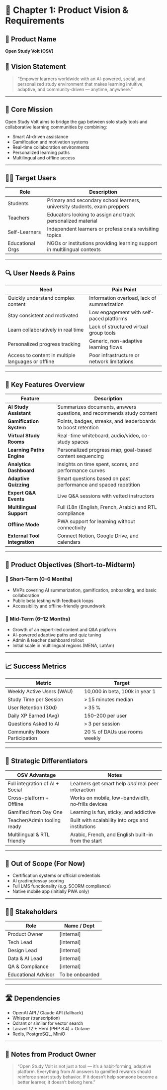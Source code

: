 # 📘 Chapter 1: Product Vision & Requirements

## 🎯 Product Name
**Open Study Volt (OSV)**

## 🧠 Vision Statement
> “Empower learners worldwide with an AI-powered, social, and personalized study environment that makes learning intuitive, adaptive, and community-driven — anytime, anywhere.”

---

## 🧩 Core Mission
Open Study Volt aims to bridge the gap between solo study tools and collaborative learning communities by combining:
- Smart AI-driven assistance
- Gamification and motivation systems
- Real-time collaboration environments
- Personalized learning paths
- Multilingual and offline access

---

## 🧑‍🎓 Target Users

| Role             | Description                                                               |
|------------------|---------------------------------------------------------------------------|
| Students         | Primary and secondary school learners, university students, exam preppers |
| Teachers         | Educators looking to assign and track personalized material               |
| Self-Learners    | Independent learners or professionals revisiting topics                   |
| Educational Orgs | NGOs or institutions providing learning support in multilingual contexts  |

---

## 🔍 User Needs & Pains

| Need                                               | Pain Point                                  |
|----------------------------------------------------|---------------------------------------------|
| Quickly understand complex content                 | Information overload, lack of summarization |
| Stay consistent and motivated                      | Low engagement with self-paced platforms    |
| Learn collaboratively in real time                 | Lack of structured virtual group tools      |
| Personalized progress tracking                     | Generic, non-adaptive learning flows        |
| Access to content in multiple languages or offline | Poor infrastructure or network limitations  |

---

## 🧭 Key Features Overview

| Feature                       | Description                                                           |
|-------------------------------|-----------------------------------------------------------------------|
| **AI Study Assistant**        | Summarizes documents, answers questions, and recommends study content |
| **Gamification System**       | Points, badges, streaks, and leaderboards to boost retention          |
| **Virtual Study Rooms**       | Real-time whiteboard, audio/video, co-study spaces                    |
| **Learning Paths Engine**     | Personalized progress map, goal-based content sequencing              |
| **Analytics Dashboard**       | Insights on time spent, scores, and performance curves                |
| **Adaptive Quizzing**         | Smart questions based on past performance and spaced repetition       |
| **Expert Q&A Events**         | Live Q&A sessions with vetted instructors                             |
| **Multilingual Support**      | Full i18n (English, French, Arabic) and RTL compliance                |
| **Offline Mode**              | PWA support for learning without connectivity                         |
| **External Tool Integration** | Connect Notion, Google Drive, and calendars                           |

---

## 🎯 Product Objectives (Short-to-Midterm)

### 📌 Short-Term (0–6 Months)
- MVPs covering AI summarization, gamification, onboarding, and basic collaboration
- Public beta testing with feedback loops
- Accessibility and offline-friendly groundwork

### 📌 Mid-Term (6–12 Months)
- Growth of an expert-led content and Q&A platform
- AI-powered adaptive paths and quiz tuning
- Admin & teacher dashboard rollout
- Initial scale in multilingual regions (MENA, LatAm)

---

## 📈 Success Metrics

| Metric                       | Target                         |
|------------------------------|--------------------------------|
| Weekly Active Users (WAU)    | 10,000 in beta, 100k in year 1 |
| Study Time per Session       | > 15 minutes median            |
| User Retention (30d)         | > 35 %                         |
| Daily XP Earned (Avg)        | 150–200 per user               |
| Questions Asked to AI        | > 3 per session                |
| Community Room Participation | 20 % of DAUs use rooms weekly  |

---

## 🔗 Strategic Differentiators

| OSV Advantage                   | Notes                                               |
|---------------------------------|-----------------------------------------------------|
| Full integration of AI + Social | Learners get smart help *and* real peer interaction |
| Cross-platform + Offline        | Works on mobile, low-bandwidth, no‑frills devices   |
| Gamified from Day One           | Learning is fun, sticky, and addictive              |
| Teacher/Admin tooling ready     | Built with scalability into orgs and institutions   |
| Multilingual & RTL friendly     | Arabic, French, and English built-in from the start |

---

## 🚫 Out of Scope (For Now)
- Certification systems or official credentials
- AI grading/essay scoring
- Full LMS functionality (e.g. SCORM compliance)
- Native mobile app (initially PWA only)

---

## 🧑‍💼 Stakeholders

| Role                | Name / Dept     |
|---------------------|-----------------|
| Product Owner       | [internal]      |
| Tech Lead           | [internal]      |
| Design Lead         | [internal]      |
| Data & AI Lead      | [internal]      |
| QA & Compliance     | [internal]      |
| Educational Advisor | To be onboarded |

---

## 🛣️ Dependencies
- OpenAI API / Claude API (fallback)
- Whisper (transcription)
- Qdrant or similar for vector search
- Laravel 12 + Herd (PHP 8.4) + Octane
- Redis, PostgreSQL, MiniO

---

## 📝 Notes from Product Owner
> “Open Study Volt is not just a tool — it’s a habit‑forming, adaptive platform. Everything from AI answers to gamified rewards should reinforce smart study behavior. If it doesn’t help someone become a better learner, it doesn’t belong here.”

